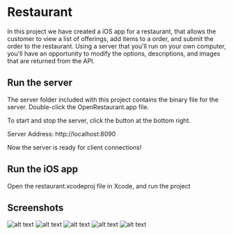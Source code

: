 # Restaurant

In this project we have created a iOS app for a restaurant, that allows the customer to view a list of offerings, add items to a order, and submit the order to the restaurant. Using a server that you'll run on your own computer, you'll have an opportunity to modify the options, descriptions, and images that are returned from the API.

## Run the server
The server folder included with this project contains the binary file for the server. Double-click the OpenRestaurant.app file.

To start and stop the server, click the button at the bottom right.

Server Address: http://localhost:8090

Now the server is ready for client connections!

## Run the iOS app

Open the restaurant.xcodeproj file in Xcode, and run the project

## Screenshots

![alt text](https://raw.githubusercontent.com/swift-apps-developer/restaurant/master/app-images/categories.png)
![alt text](https://raw.githubusercontent.com/swift-apps-developer/restaurant/master/app-images/menu-items.png)
![alt text](https://raw.githubusercontent.com/swift-apps-developer/restaurant/master/app-images/menu-item.png)
![alt text](https://raw.githubusercontent.com/swift-apps-developer/restaurant/master/app-images/order.png)
![alt text](https://raw.githubusercontent.com/swift-apps-developer/restaurant/master/app-images/order-confirmation.png)

